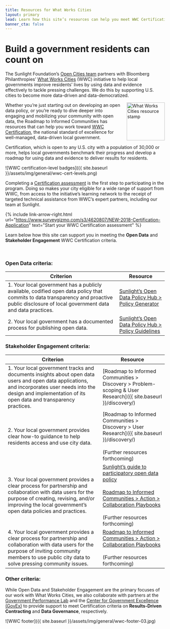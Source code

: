 ```yaml
---
title: Resources for What Works Cities
layout: primary
lead: Learn how this site’s resources can help you meet WWC Certification criteria
banner_cta: false
---
```


# Build a government residents can count on

The Sunlight Foundation’s [Open Cities team](https://sunlightfoundation.com/policy/open-cities/) partners with Bloomberg Philanthropies’ [What Works Cities](https://whatworkscities.bloomberg.org/) (WWC) initiative to help local governments improve residents’ lives by using data and evidence effectively to tackle pressing challenges. We do this by supporting U.S. cities to become more data-driven and data-democratized.

<img src="{{ site.baseurl }}/assets/img/logos/wwc-resource-stamp.png" align="right" alt="What Works Cities resource stamp" width="120" style="margin-left:15px;">

Whether you’re just starting out on developing an open data policy, or you’re ready to dive deeper into engaging and mobilizing your community with open data, the Roadmap to Informed Communities has resources that can help you work toward [WWC Certification](https://whatworkscities.bloomberg.org/certification/), the national standard of excellence for well-managed, data-driven local government.

Certification, which is open to any U.S. city with a population of 30,000 or more, helps local governments benchmark their progress and develop a roadmap for using data and evidence to deliver results for residents.

![WWC certification-level badges]({{ site.baseurl }}/assets/img/general/wwc-cert-levels.png)

Completing a [Certification assessment](https://www.surveygizmo.com/s3/4620807/NEW-2018-Certification-Application) is the first step to participating in the program. Doing so makes your city eligible for a wide range of support from WWC, from access to the initiative’s learning network to the receipt of targeted technical assistance from WWC’s expert partners, including our team at Sunlight.

{% include link-arrow-right.html
  url="https://www.surveygizmo.com/s3/4620807/NEW-2018-Certification-Application"
  text="Start your WWC Certification assessment"
%}

Learn below how this site can support you in meeting the **Open Data** and **Stakeholder Engagement** WWC Certification criteria.

<br>

### Open Data criteria:

|Criterion|Resource|
|---|---|
|1. Your local government has a publicly available, codified open data policy that commits to data transparency and proactive public disclosure of local government data and data practices.|[Sunlight’s Open Data Policy Hub > Policy Generator](https://opendatapolicyhub.sunlightfoundation.com/generator/)|
|2. Your local government has a documented process for publishing open data.|[Sunlight’s Open Data Policy Hub > Policy Guidelines](https://opendatapolicyhub.sunlightfoundation.com/guidelines/)|

### Stakeholder Engagement criteria:

|Criterion|Resource|
|---|---|
|1. Your local government tracks and documents insights about open data users and open data applications, and incorporates user needs into the design and implementation of its open data and transparency practices.|[Roadmap to Informed Communities > Discovery > Problem-scoping & User Research]({{ site.baseurl }}/discovery/)|
|2. Your local government provides clear how-to guidance to help residents access and use city data.|[Roadmap to Informed Communities > Discovery > User Research]({{ site.baseurl }}/discovery/) <br><br>(Further resources forthcoming)|
|3. Your local government provides a clear process for partnership and collaboration with data users for the purpose of creating, revising, and/or improving the local government’s open data policies and practices.|[Sunlight’s guide to participatory open data policy](https://sunlightfoundation.com/policy/open-cities/projects-resources/#crowdlaw)<br><br>[Roadmap to Informed Communities > Action > Collaboration Playbooks]() <br><br>(Further resources forthcoming)|
|4. Your local government provides a clear process for partnership and collaboration with data users for the purpose of inviting community members to use public city data to solve pressing community issues.|[Roadmap to Informed Communities > Action > Collaboration Playbooks]() <br><br>(Further resources forthcoming)|

### Other criteria:

While Open Data and Stakeholder Engagement are the primary focuses of our work with What Works Cities, we also collaborate with partners at the [Government Performance Lab](https://govlab.hks.harvard.edu/) and the [Center for Government Excellence (GovEx)](https://govex.jhu.edu/) to provide support to meet Certification criteria on **Results-Driven Contracting** and **Data Governance**, respectively.

![WWC footer]({{ site.baseurl }}/assets/img/general/wwc-footer-03.jpg)
